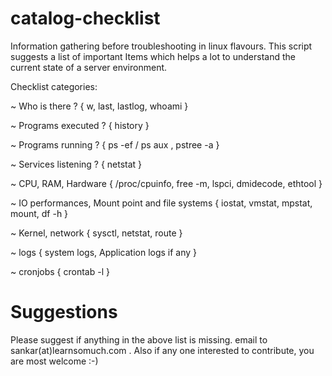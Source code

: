 catalog-checklist
=================

Information gathering before troubleshooting in linux flavours. This script suggests a list of important Items which helps a lot to understand the current state of a server environment.

Checklist categories:

~ Who is there ?  { w, last, lastlog, whoami }
  
~ Programs executed ?  { history }

~ Programs running ?  { ps -ef / ps aux , pstree -a }

~ Services listening ?  { netstat }

~ CPU, RAM, Hardware { /proc/cpuinfo, free -m, lspci, dmidecode, ethtool }

~ IO performances, Mount point and file systems { iostat, vmstat, mpstat, mount, df -h }

~ Kernel, network { sysctl, netstat, route } 

~ logs { system logs, Application logs if any }

~ cronjobs { crontab -l }


Suggestions 
===========

Please suggest if anything in the above list is missing. email to sankar(at)learnsomuch.com . Also if any one interested to contribute, you are most welcome :-)
